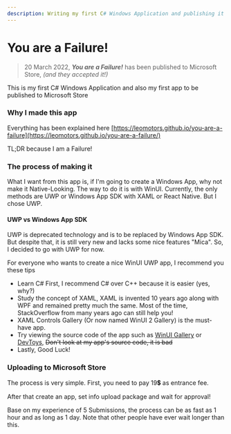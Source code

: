 ```yaml
---
description: Writing my first C# Windows Application and publishing it to Microsoft Store!
---
```


# You are a Failure!

> 20 March 2022, _**You are a Failure!**_ has been published to Microsoft Store, _(and they accepted it!)_

This is my first C# Windows Application and also my first app to be published to Microsoft Store

### Why I made this app

Everything has been explained here [https://leomotors.github.io/you-are-a-failure](https://leomotors.github.io/you-are-a-failure/)

TL;DR because I am a Failure!

### The process of making it

What I want from this app is, if I'm going to create a Windows App, why not make it Native-Looking. The way to do it is with WinUI. Currently, the only methods are UWP or Windows App SDK with XAML or React Native. But I chose UWP.

#### UWP vs Windows App SDK

UWP is deprecated technology and is to be replaced by Windows App SDK. But despite that, it is still very new and lacks some nice features "Mica". So, I decided to go with UWP for now.

For everyone who wants to create a nice WinUI UWP app, I recommend you these tips

* Learn C# First, I recommend C# over C++ because it is easier (yes, why?)
* Study the concept of XAML, XAML is invented 10 years ago along with WPF and remained pretty much the same. Most of the time, StackOverflow from many years ago can still help you!
* XAML Controls Gallery (Or now named WinUI 2 Gallery) is the must-have app.
* Try viewing the source code of the app such as [WinUI Gallery](https://github.com/microsoft/WinUI-Gallery) or [DevToys](https://github.com/veler/DevToys), ~~Don't look at my app's source code, it is bad~~
* Lastly, Good Luck!

### Uploading to Microsoft Store

The process is very simple. First, you need to pay 19💲 as entrance fee.

After that create an app, set info upload package and wait for approval!

Base on my experience of 5 Submissions, the process can be as fast as 1 hour and as long as 1 day. Note that other people have ever wait longer than this.
